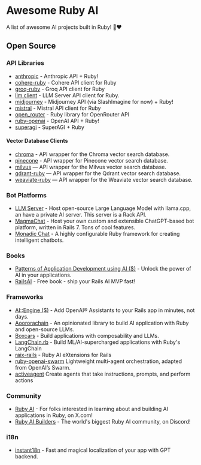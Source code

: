 # Awesome Ruby AI

A list of awesome AI projects built in Ruby! 🤖❤️

## Open Source

### API Libraries

- [anthropic](https://github.com/alexrudall/anthropic) - Anthropic API + Ruby!
- [cohere-ruby](https://github.com/andreibondarev/cohere-ruby) - Cohere API client for Ruby
- [groq-ruby](https://github.com/drnic/groq-ruby) - Groq API client for Ruby
- [llm client](https://github.com/mariochavez/llm_client) - LLM Server API client for Ruby. 
- [midjourney](https://github.com/alexrudall/midjourney) - Midjourney API (via SlashImagine for now) + Ruby!
- [mistral](https://github.com/wilsonsilva/mistral) - Mistral API client for Ruby
- [open_router](https://github.com/OlympiaAI/open_router) - Ruby library for OpenRouter API
- [ruby-openai](https://github.com/alexrudall/ruby-openai) - OpenAI API + Ruby!
- [superagi](https://github.com/alexrudall/superagi) - SuperAGI + Ruby

#### Vector Database Clients

- [chroma](https://github.com/mariochavez/chroma) - API wrapper for the Chroma vector search database.
- [pinecone](https://github.com/scotterc/pinecone) - API wrapper for Pinecone vector search database.
- [milvus](https://github.com/andreibondarev/milvus) — API wrapper for the Milvus vector search database.
- [qdrant-ruby](https://github.com/andreibondarev/qdrant-ruby) — API wrapper for the Qdrant vector search database.
- [weaviate-ruby](https://github.com/andreibondarev/weaviate-ruby) — API wrapper for the Weaviate vector search database.

### Bot Platforms

- [LLM Server](https://github.com/mariochavez/llm_server) - Host open-source Large Language Model with llama.cpp, an have a private AI server. This server is a Rack API.
- [MagmaChat](https://github.com/magma-labs/magma-chat) - Host your own custom and extensible ChatGPT-based bot platform, written in Rails 7. Tons of cool features.
- [Monadic Chat](https://github.com/yohasebe/monadic-chat) - A highly configurable Ruby framework for creating intelligent chatbots.

### Books

- [Patterns of Application Development using AI ($)](https://leanpub.com/patterns-of-application-development-using-ai) - Unlock the power of AI in your applications.
- [RailsAI](https://railsai.com) - Free book - ship your Rails AI MVP fast!

### Frameworks

- [AI::Engine ($)](https://insertrobot.com/) - Add OpenAI&reg; Assistants to your Rails app in minutes, not days.
- [Aoororachain](https://github.com/mariochavez/aoororachain) - An opinionated library to build AI application with Ruby and open-source LLMs.
- [Boxcars](https://github.com/BoxcarsAI/boxcars) - Build applications with composability and LLMs.
- [LangChain.rb](https://github.com/andreibondarev/langchainrb) - Build ML/AI-supercharged applications with Ruby's LangChain
- [raix-rails](https://github.com/OlympiaAI/raix-rails) - Ruby AI eXtensions for Rails
- [ruby-openai-swarm](http://github.com/graysonchen/ruby-openai-swarm) Lightweight multi-agent orchestration, adapted from OpenAI’s Swarm. 
- [activeagent](https://github.com/activeagents/activeagent) Create agents that take instructions, prompts, and perform actions

### Community

- [Ruby AI](https://x.com/i/communities/1709211359039078677) - For folks interested in learning about and building AI applications in Ruby, on X.com!
- [Ruby AI Builders](https://discord.com/servers/ruby-ai-builders-1081742403460923484) - The world's biggest Ruby AI community, on Discord!

### i18n

- [instant18n](https://github.com/obie/instant18n) - Fast and magical localization of your app with GPT backend. 
